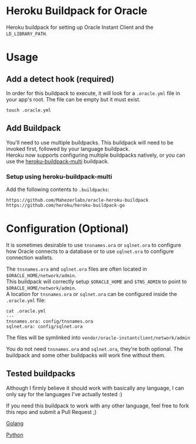 # Heroku Buildpack for Oracle

Heroku buildpack for setting up Oracle Instant Client and the `LD_LIBRARY_PATH`.

# Usage

## Add a detect hook (required)

In order for this buildpack to execute, it will look for a `.oracle.yml` file in your app's root.  The file can be empty but it must exist.

    touch .oracle.yml

## Add Buildpack

You'll need to use multiple buildpacks. 
This buildpack will need to be invoked first, followed by your language buildpack.  
Heroku now supports configuring multiple buildpacks natively, or you can use the [heroku-buildpack-multi](https://github.com/ddollar/heroku-buildpack-multi) buildpack.

### Setup using heroku-buildpack-multi

Add the following contents to `.buildpacks`:

    https://github.com/Mahezerlabs/oracle-heroku-buildpack
    https://github.com/heroku/heroku-buildpack-go

# Configuration (Optional)

It is sometimes desirable to use `tnsnames.ora` or `sqlnet.ora` to configure how Oracle connects to a database or to use `sqlnet.ora` to configure connection wallets.

The `tnsnames.ora` and `sqlnet.ora` files are often located in `$ORACLE_HOME/network/admin`.  
This buildpack will correctly setup `$ORACLE_HOME` and `$TNS_ADMIN` to point to `$ORACLE_HOME/network/admin`.  
A location for `tnsnames.ora` or `sqlnet.ora` can be configured inside the `.oracle.yml` file:

    cat .oracle.yml
    ---
    tnsnames.ora: config/tnsnames.ora
    sqlnet.ora: config/sqlnet.ora

The files will be symlinked into `vendor/oracle-instantclient/network/admin`

You do not need `tnsnames.ora` and `sqlnet.ora`, they're both optional. The buildpack and some other buildpacks will work fine without them.

## Tested buildpacks

Although I firmly believe it should work with basically any language, I can only say for the languages I've actually tested :)

If you need this buildpack to work with any other language, feel free to fork this repo and submit a Pull Request ;)

[Golang](https://github.com/heroku/heroku-buildpack-go) 

[Python](https://github.com/heroku/heroku-buildpack-python) 
